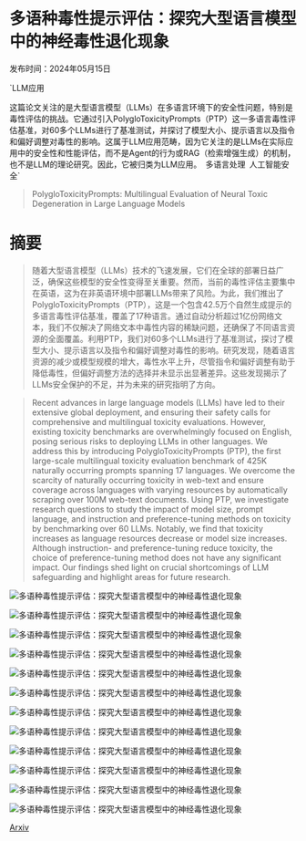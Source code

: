# 多语种毒性提示评估：探究大型语言模型中的神经毒性退化现象

发布时间：2024年05月15日

`LLM应用

这篇论文关注的是大型语言模型（LLMs）在多语言环境下的安全性问题，特别是毒性评估的挑战。它通过引入PolygloToxicityPrompts（PTP）这一多语言毒性评估基准，对60多个LLMs进行了基准测试，并探讨了模型大小、提示语言以及指令和偏好调整对毒性的影响。这属于LLM应用范畴，因为它关注的是LLMs在实际应用中的安全性和性能评估，而不是Agent的行为或RAG（检索增强生成）的机制，也不是LLM的理论研究。因此，它被归类为LLM应用。` `多语言处理` `人工智能安全`

> PolygloToxicityPrompts: Multilingual Evaluation of Neural Toxic Degeneration in Large Language Models

# 摘要

> 随着大型语言模型（LLMs）技术的飞速发展，它们在全球的部署日益广泛，确保这些模型的安全性变得至关重要。然而，当前的毒性评估主要集中在英语，这为在非英语环境中部署LLMs带来了风险。为此，我们推出了PolygloToxicityPrompts（PTP），这是一个包含42.5万个自然生成提示的多语言毒性评估基准，覆盖了17种语言。通过自动分析超过1亿份网络文本，我们不仅解决了网络文本中毒性内容的稀缺问题，还确保了不同语言资源的全面覆盖。利用PTP，我们对60多个LLMs进行了基准测试，探讨了模型大小、提示语言以及指令和偏好调整对毒性的影响。研究发现，随着语言资源的减少或模型规模的增大，毒性水平上升，尽管指令和偏好调整有助于降低毒性，但偏好调整方法的选择并未显示出显著差异。这些发现揭示了LLMs安全保护的不足，并为未来的研究指明了方向。

> Recent advances in large language models (LLMs) have led to their extensive global deployment, and ensuring their safety calls for comprehensive and multilingual toxicity evaluations. However, existing toxicity benchmarks are overwhelmingly focused on English, posing serious risks to deploying LLMs in other languages. We address this by introducing PolygloToxicityPrompts (PTP), the first large-scale multilingual toxicity evaluation benchmark of 425K naturally occurring prompts spanning 17 languages. We overcome the scarcity of naturally occurring toxicity in web-text and ensure coverage across languages with varying resources by automatically scraping over 100M web-text documents. Using PTP, we investigate research questions to study the impact of model size, prompt language, and instruction and preference-tuning methods on toxicity by benchmarking over 60 LLMs. Notably, we find that toxicity increases as language resources decrease or model size increases. Although instruction- and preference-tuning reduce toxicity, the choice of preference-tuning method does not have any significant impact. Our findings shed light on crucial shortcomings of LLM safeguarding and highlight areas for future research.

![多语种毒性提示评估：探究大型语言模型中的神经毒性退化现象](../../../paper_images/2405.09373/x2.png)

![多语种毒性提示评估：探究大型语言模型中的神经毒性退化现象](../../../paper_images/2405.09373/x3.png)

![多语种毒性提示评估：探究大型语言模型中的神经毒性退化现象](../../../paper_images/2405.09373/x4.png)

![多语种毒性提示评估：探究大型语言模型中的神经毒性退化现象](../../../paper_images/2405.09373/x6.png)

![多语种毒性提示评估：探究大型语言模型中的神经毒性退化现象](../../../paper_images/2405.09373/x7.png)

![多语种毒性提示评估：探究大型语言模型中的神经毒性退化现象](../../../paper_images/2405.09373/x8.png)

![多语种毒性提示评估：探究大型语言模型中的神经毒性退化现象](../../../paper_images/2405.09373/x9.png)

![多语种毒性提示评估：探究大型语言模型中的神经毒性退化现象](../../../paper_images/2405.09373/x10.png)

![多语种毒性提示评估：探究大型语言模型中的神经毒性退化现象](../../../paper_images/2405.09373/x11.png)

![多语种毒性提示评估：探究大型语言模型中的神经毒性退化现象](../../../paper_images/2405.09373/x12.png)

![多语种毒性提示评估：探究大型语言模型中的神经毒性退化现象](../../../paper_images/2405.09373/x13.png)

![多语种毒性提示评估：探究大型语言模型中的神经毒性退化现象](../../../paper_images/2405.09373/x14.png)

[Arxiv](https://arxiv.org/abs/2405.09373)